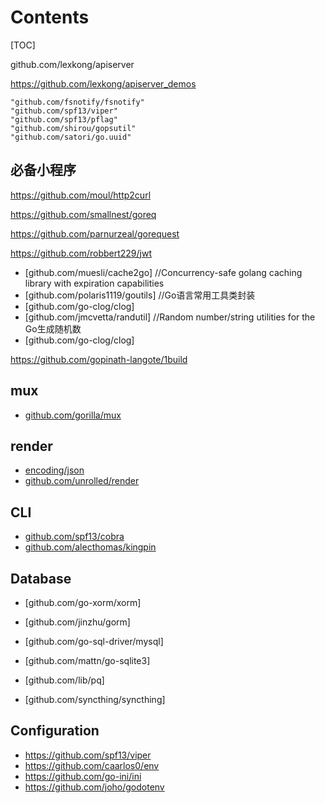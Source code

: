 # Contents

[TOC]

github.com/lexkong/apiserver

https://github.com/lexkong/apiserver_demos

	"github.com/fsnotify/fsnotify"
	"github.com/spf13/viper"
  	"github.com/spf13/pflag"
	"github.com/shirou/gopsutil"
	"github.com/satori/go.uuid"

## 必备小程序
https://github.com/moul/http2curl

https://github.com/smallnest/goreq

https://github.com/parnurzeal/gorequest


https://github.com/robbert229/jwt

- [github.com/muesli/cache2go] //Concurrency-safe golang caching library with expiration capabilities
- [github.com/polaris1119/goutils] //Go语言常用工具类封装
- [github.com/go-clog/clog]
- [github.com/jmcvetta/randutil]    //Random number/string utilities for the Go生成随机数
- [github.com/go-clog/clog]


https://github.com/gopinath-langote/1build

## mux
- [github.com/gorilla/mux](https://github.com/jiaozi9811/mgolang/blob/master/vender/gorilla.mux.md)

## render
- [encoding/json](https://github.com/jiaozi9811/mgolang/blob/master/vender/json.md)
- [github.com/unrolled/render](https://github.com/jiaozi9811/mgolang/blob/master/vender/render.md)

## CLI
- [github.com/spf13/cobra](https://github.com/jiaozi9811/mgolang/blob/master/vender/spf13%5CCobra.md)
- [github.com/alecthomas/kingpin](https://github.com/jiaozi9811/mgolang/blob/master/vender/kingpin.v2.md)

## Database
- [github.com/go-xorm/xorm]
- [github.com/jinzhu/gorm]
- [github.com/go-sql-driver/mysql]
- [github.com/mattn/go-sqlite3]
- [github.com/lib/pq]

- [github.com/syncthing/syncthing]


## Configuration
- https://github.com/spf13/viper
- https://github.com/caarlos0/env
- https://github.com/go-ini/ini
- https://github.com/joho/godotenv
